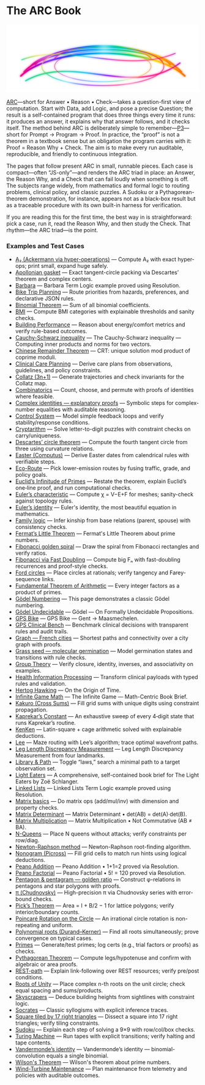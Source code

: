 # The ARC Book

<p align="center">
  <img src="./arc.svg" alt="" width="960">
</p>

[ARC](https://josd.github.io/arc/)—short for Answer • Reason • Check—takes
a question-first view of computation. Start with Data, add Logic, and pose
a precise Question; the result is a self-contained program that does three
things every time it runs: it produces an answer, it explains why that answer
follows, and it checks itself. The method behind ARC is deliberately simple to
remember—[P3](https://josd.github.io/arc/p3/)—short for Prompt → Program → Proof.
In practice, the “proof” is not a theorem in a textbook sense but an obligation
the program carries with it: Proof = Reason Why + Check. The aim is to make
every run auditable, reproducible, and friendly to continuous integration.

The pages that follow present ARC in small, runnable pieces. Each case is 
compact—often “JS-only”—and renders the ARC triad in place: an Answer, 
the Reason Why, and a Check that can fail loudly when something is off. The 
subjects range widely, from mathematics and formal logic to routing problems, 
clinical policy, and classic puzzles. A Sudoku or a Pythagorean-theorem 
demonstration, for instance, appears not as a black-box result but as a
traceable procedure with its own built-in harness for verification.

If you are reading this for the first time, the best way in is straightforward: 
pick a case, run it, read the Reason Why, and then study the Check. That 
rhythm—the ARC triad—is the point.

### Examples and Test Cases

- [A₂ (Ackermann via hyper-operations)](https://josd.github.io/arc/etc/ackermann.html) — Compute A₂ with exact hyper-ops; print small, expand huge safely.
- [Apollonian gasket](https://josd.github.io/arc/etc/apollonian_gasket.html) — Exact tangent-circle packing via Descartes’ theorem and complex centers.
- [Barbara](https://josd.github.io/arc/etc/barbara.html) — Barbara Term Logic example proved using Resolution.
- [Bike Trip Planning](https://josd.github.io/arc/etc/bike_trip.html) — Route priorities from hazards, preferences, and declarative JSON rules.
- [Binomial Theorem](https://josd.github.io/arc/etc/binomial_theorem.html) — Sum of all binomial coefficients.
- [BMI](https://josd.github.io/arc/etc/bmi.html) — Compute BMI categories with explainable thresholds and sanity checks.
- [Building Performance](https://josd.github.io/arc/etc/building_performance.html) — Reason about energy/comfort metrics and verify rule-based outcomes.
- [Cauchy-Schwarz inequality](https://josd.github.io/arc/etc/cauchy_schwarz.html) — The Cauchy-Schwarz inequality — Computing inner products and norms for two vectors.
- [Chinese Remainder Theorem](https://josd.github.io/arc/etc/chinese_remainder_theorem.html) — CRT: unique solution mod product of coprime moduli.
- [Clinical Care Planning](https://josd.github.io/arc/etc/clinical_care.html) — Derive care plans from observations, guidelines, and policy constraints.
- [Collatz (3n+1)](https://josd.github.io/arc/etc/collatz.html) — Generate trajectories and check invariants for the Collatz map.
- [Combinatorics](https://josd.github.io/arc/etc/combinatorics.html) — Count, choose, and permute with proofs of identities where feasible.
- [Complex identities — explanatory proofs](https://josd.github.io/arc/etc/complex.html) — Symbolic steps for complex-number equalities with auditable reasoning.
- [Control System](https://josd.github.io/arc/etc/control_system.html) — Model simple feedback loops and verify stability/response conditions.
- [Cryptarithm](https://josd.github.io/arc/etc/cryptarithm.html) — Solve letter-to-digit puzzles with constraint checks on carry/uniqueness.
- [Descartes’ circle theorem](https://josd.github.io/arc/etc/descartes_circles.html) — Compute the fourth tangent circle from three using curvature relations.
- [Easter (Computus)](https://josd.github.io/arc/etc/easter.html) — Derive Easter dates from calendrical rules with verifiable steps.
- [Eco-Route](https://josd.github.io/arc/etc/eco_route.html) — Pick lower-emission routes by fusing traffic, grade, and policy goals.
- [Euclid’s Infinitude of Primes](https://josd.github.io/arc/etc/euclid_infinitude.html) — Restate the theorem, explain Euclid’s one‑line proof, and run computational checks.
- [Euler’s characteristic](https://josd.github.io/arc/etc/euler_characteristic.html) — Compute χ = V−E+F for meshes; sanity-check against topology rules.
- [Euler’s identity](https://josd.github.io/arc/etc/euler_identity.html) — Euler's identity, the most beautiful equation in mathematics.
- [Family logic](https://josd.github.io/arc/etc/family.html) — Infer kinship from base relations (parent, spouse) with consistency checks.
- [Fermat’s Little Theorem](https://josd.github.io/arc/etc/fermat_little_theorem.html) — Fermat's Little Theorem about prime numbers.
- [Fibonacci golden spiral](https://josd.github.io/arc/etc/fibonacci_golden_spiral.html) — Draw the spiral from Fibonacci rectangles and verify ratios.
- [Fibonacci via Fast Doubling](https://josd.github.io/arc/etc/fibonacci.html) — Compute big Fₙ with fast-doubling recurrences and proof-style checks.
- [Ford circles](https://josd.github.io/arc/etc/ford_circles.html) — Place circles at rationals; verify tangency and Farey-sequence links.
- [Fundamental Theorem of Arithmetic](https://josd.github.io/arc/etc/fundamental_theorem_arithmetic.html) — Every integer factors as a product of primes.
- [Gödel Numbering](https://josd.github.io/arc/etc/godel_numbering.html) — This page demonstrates a classic Gödel numbering.
- [Gödel Undecidable](https://josd.github.io/arc/etc/godel_undecidable.html) — Gödel — On Formally Undecidable Propositions.
- [GPS Bike](https://josd.github.io/arc/etc/gps_bike.html) — GPS Bike — Gent → Maasmechelen.
- [GPS Clinical Bench](https://josd.github.io/arc/etc/gps_clinical_bench.html) — Benchmark clinical decisions with transparent rules and audit trails.
- [Graph — French cities](https://josd.github.io/arc/etc/graph_french.html) — Shortest paths and connectivity over a city graph with proofs.
- [Grass seed — molecular germination](https://josd.github.io/arc/etc/grass_molecular.html) — Model germination states and transitions with rule checks.
- [Group Theory](https://josd.github.io/arc/etc/group_theory.html) — Verify closure, identity, inverses, and associativity on examples.
- [Health Information Processing](https://josd.github.io/arc/etc/health_info.html) — Transform clinical payloads with typed rules and validation.
- [Hertog Hawking](https://josd.github.io/arc/etc/hertog_hawking.html) — On the Origin of Time.
- [Infinite Game Math](https://josd.github.io/arc/etc/infinite_game_math.html) — The Infinite Game — Math-Centric Book Brief.
- [Kakuro (Cross Sums)](https://josd.github.io/arc/etc/kakuro.html) — Fill grid sums with unique digits using constraint propagation.
- [Kaprekar’s Constant](https://josd.github.io/arc/etc/kaprekar_constant.html) — An exhaustive sweep of every 4‑digit state that runs Kaprekar’s routine.
- [KenKen](https://josd.github.io/arc/etc/kenken.html) — Latin-square + cage arithmetic solved with explainable deductions.
- [Lee](https://josd.github.io/arc/etc/lee.html) — Maze routing with Lee’s algorithm; trace optimal wavefront paths.
- [Leg Length Discrepancy Measurement](https://josd.github.io/arc/etc/lldm.html) — Leg Length Discrepancy Measurement from four landmarks.
- [Library & Path](https://josd.github.io/arc/etc/library_and_path.html) — Toggle “laws,” search a minimal path to a target observation set.
- [Light Eaters](https://josd.github.io/arc/etc/light_eaters.html) — A comprehensive, self-contained book brief for The Light Eaters by Zoë Schlanger.
- [Linked Lists](https://josd.github.io/arc/etc/linked_lists.html) — Linked Lists Term Logic example proved using Resolution.
- [Matrix basics](https://josd.github.io/arc/etc/matrix.html) — Do matrix ops (add/mul/inv) with dimension and property checks.
- [Matrix Determinant](https://josd.github.io/arc/etc/matrix_determinant.html) — Matrix Determinant • det(AB) = det(A)·det(B).
- [Matrix Multiplication](https://josd.github.io/arc/etc/matrix_multiplication.html) — Matrix Multiplication • Not Commutative (AB ≠ BA).
- [N-Queens](https://josd.github.io/arc/etc/n_queens.html) — Place N queens without attacks; verify constraints per row/diag.
- [Newton-Raphson method](https://josd.github.io/arc/etc/newton_raphson.html) — Newton-Raphson root-finding algorithm.
- [Nonogram (Picross)](https://josd.github.io/arc/etc/nonogram.html) — Fill grid cells to match run hints using logical deductions.
- [Peano Addition](https://josd.github.io/arc/etc/peano_addition.html) — Peano Addition • 1+1=2 proved via Resolution.
- [Peano Factorial](https://josd.github.io/arc/etc/peano_factorial.html) — Peano Factorial • 5! = 120 proved via Resolution.
- [Pentagon & pentagram — golden ratio](https://josd.github.io/arc/etc/pentagon_pentagram.html) — Construct φ-relations in pentagons and star polygons with proofs.
- [π (Chudnovsky)](https://josd.github.io/arc/etc/pi.html) — High-precision π via Chudnovsky series with error-bound checks.
- [Pick’s Theorem](https://josd.github.io/arc/etc/picks_theorem.html) — Area = I + B/2 − 1 for lattice polygons; verify interior/boundary counts.
- [Poincaré Rotation on the Circle](https://josd.github.io/arc/etc/poincare.html) — An irrational circle rotation is non-repeating and uniform.
- [Polynomial roots (Durand–Kerner)](https://josd.github.io/arc/etc/polynomial.html) — Find all roots simultaneously; prove convergence on typical cases.
- [Primes](https://josd.github.io/arc/etc/prime.html) — Generate/test primes; log certs (e.g., trial factors or proofs) as checks.
- [Pythagorean Theorem](https://josd.github.io/arc/etc/pythagorean_theorem.html) — Compute legs/hypotenuse and confirm with algebraic or area proofs.
- [REST-path](https://josd.github.io/arc/etc/rest_path.html) — Explain link-following over REST resources; verify pre/post conditions.
- [Roots of Unity](https://josd.github.io/arc/etc/roots_of_unity.html) — Place complex n-th roots on the unit circle; check equal spacing and sums/products.
- [Skyscrapers](https://josd.github.io/arc/etc/skyscrapers.html) — Deduce building heights from sightlines with constraint logic.
- [Socrates](https://josd.github.io/arc/etc/socrates.html) — Classic syllogisms with explicit inference traces.
- [Square tiled by 17 right triangles](https://josd.github.io/arc/etc/square_triangles.html) — Dissect a square into 17 right triangles; verify tiling constraints.
- [Sudoku](https://josd.github.io/arc/etc/sudoku.html) — Explain each step of solving a 9×9 with row/col/box checks.
- [Turing Machine](https://josd.github.io/arc/etc/turing.html) — Run tapes with explicit transitions; verify halting and tape contents.
- [Vandermonde’s identity](https://josd.github.io/arc/etc/vandermonde_identity.html) — Vandermonde’s identity — binomial-convolution equals a single binomial.
- [Wilson's Theorem](https://josd.github.io/arc/etc/wilson_theorem.html) — Wilson's theorem about prime numbers.
- [Wind-Turbine Maintenance](https://josd.github.io/arc/etc/wind_turbines.html) — Plan maintenance from telemetry and policies with auditable outcomes.

